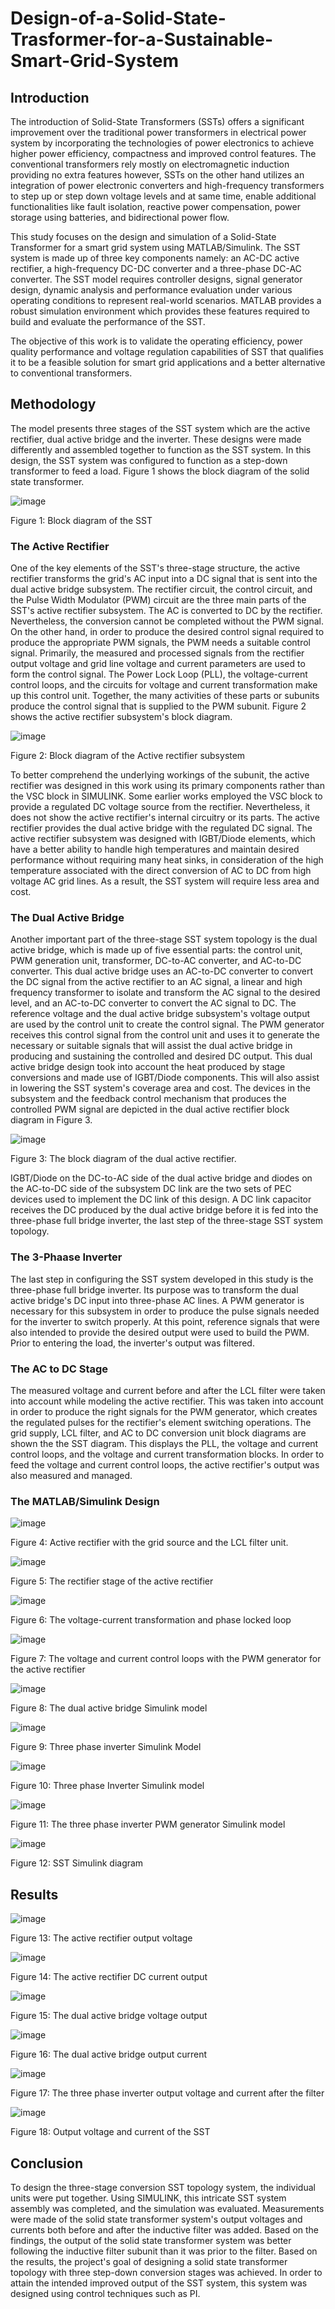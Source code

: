 # Design-of-a-Solid-State-Trasformer-for-a-Sustainable-Smart-Grid-System

## Introduction

The introduction of Solid-State Transformers (SSTs) offers a significant improvement over the traditional power transformers in electrical power system by incorporating the technologies of power electronics to achieve higher power efficiency, compactness and improved control features. The conventional transformers rely mostly on electromagnetic induction providing no extra features however, SSTs on the other hand utilizes an integration of power electronic converters and high-frequency transformers to step up or step down voltage levels and at same time, enable additional functionalities like fault isolation, reactive power compensation, power storage using batteries, and bidirectional power flow. 

This study focuses on the design and simulation of a Solid-State Transformer for a smart grid system using MATLAB/Simulink. The SST system is made up of three key components namely: an AC-DC active rectifier, a high-frequency DC-DC converter and a three-phase DC-AC converter. The SST model requires controller designs, signal generator design, dynamic analysis and performance evaluation under various operating conditions to represent real-world scenarios. MATLAB provides a robust simulation environment which provides these features required to build and evaluate the performance of the SST.

The objective of this work is to validate the operating efficiency, power quality performance and voltage regulation capabilities of SST that qualifies it to be a feasible solution for smart grid applications and a better alternative to conventional transformers.

## Methodology
The model presents three stages of the SST system which are the active rectifier, dual active bridge and the inverter. These designs were made differently and assembled together to function as the SST system. In this design, the SST system was configured to function as a step-down transformer to feed a load. Figure 1 shows the block diagram of the solid state transformer.

![image](https://github.com/user-attachments/assets/9de3d2b3-201b-446d-af2f-179b926dc391)

Figure 1: Block diagram of the SST

### The Active Rectifier
One of the key elements of the SST's three-stage structure, the active rectifier transforms the grid's AC input into a DC signal that is sent into the dual active bridge subsystem. The rectifier circuit, the control circuit, and the Pulse Width Modulator (PWM) circuit are the three main parts of the SST's active rectifier subsystem. The AC is converted to DC by the rectifier. Nevertheless, the conversion cannot be completed without the PWM signal. On the other hand, in order to produce the desired control signal required to produce the appropriate PWM signals, the PWM needs a suitable control signal. Primarily, the measured and processed signals from the rectifier output voltage and grid line voltage and current parameters are used to form the control signal. The Power Lock Loop (PLL), the voltage-current control loops, and the circuits for voltage and current transformation make up this control unit. Together, the many activities of these parts or subunits produce the control signal that is supplied to the PWM subunit. Figure 2 shows the active rectifier subsystem's block diagram.

![image](https://github.com/user-attachments/assets/fd1e8311-2e7a-43f8-bc0a-38721ee3c5f7)

Figure 2: Block diagram of the Active rectifier subsystem

To better comprehend the underlying workings of the subunit, the active rectifier was designed in this work using its primary components rather than the VSC block in SIMULINK. Some earlier works employed the VSC block to provide a regulated DC voltage source from the rectifier. Nevertheless, it does not show the active rectifier's internal circuitry or its parts. The active rectifier provides the dual active bridge with the regulated DC signal. The active rectifier subsystem was designed with IGBT/Diode elements, which have a better ability to handle high temperatures and maintain desired performance without requiring many heat sinks, in consideration of the high temperature associated with the direct conversion of AC to DC from high voltage AC grid lines. As a result, the SST system will require less area and cost. 

### The Dual Active Bridge
Another important part of the three-stage SST system topology is the dual active bridge, which is made up of five essential parts: the control unit, PWM generation unit, transformer, DC-to-AC converter, and AC-to-DC converter. This dual active bridge uses an AC-to-DC converter to convert the DC signal from the active rectifier to an AC signal, a linear and high frequency transformer to isolate and transform the AC signal to the desired level, and an AC-to-DC converter to convert the AC signal to DC. The reference voltage and the dual active bridge subsystem's voltage output are used by the control unit to create the control signal. The PWM generator receives this control signal from the control unit and uses it to generate the necessary or suitable signals that will assist the dual active bridge in producing and sustaining the controlled and desired DC output. This dual active bridge design took into account the heat produced by stage conversions and made use of IGBT/Diode components. This will also assist in lowering the SST system's coverage area and cost. The devices in the subsystem and the feedback control mechanism that produces the controlled PWM signal are depicted in the dual active rectifier block diagram in Figure 3.

![image](https://github.com/user-attachments/assets/cdab914b-9ba4-4e48-a6a6-0f11beea56d8)

Figure 3: The block diagram of the dual active rectifier.

IGBT/Diode on the DC-to-AC side of the dual active bridge and diodes on the AC-to-DC side of the subsystem DC link are the two sets of PEC devices used to implement the DC link of this design. A DC link capacitor receives the DC produced by the dual active bridge before it is fed into the three-phase full bridge inverter, the last step of the three-stage SST system topology.

### The 3-Phaase Inverter
The last step in configuring the SST system developed in this study is the three-phase full bridge inverter. Its purpose was to transform the dual active bridge's DC input into three-phase AC lines. A PWM generator is necessary for this subsystem in order to produce the pulse signals needed for the inverter to switch properly. At this point, reference signals that were also intended to provide the desired output were used to build the PWM. Prior to entering the load, the inverter's output was filtered.

### The AC to DC Stage
The measured voltage and current before and after the LCL filter were taken into account while modeling the active rectifier. This was taken into account in order to produce the right signals for the PWM generator, which creates the regulated pulses for the rectifier's element switching operations. The grid supply, LCL filter, and AC to DC conversion unit block diagrams are shown the the SST diagram. This displays the PLL, the voltage and current control loops, and the voltage and current transformation blocks. In order to feed the voltage and current control loops, the active rectifier's output was also measured and managed.

### The MATLAB/Simulink Design

![image](https://github.com/user-attachments/assets/6c7eb787-402f-457a-b8ae-ee5c69ea589d)

Figure 4: Active rectifier with the grid source and the LCL filter unit.

![image](https://github.com/user-attachments/assets/2b49d41b-f20b-47e2-8f0e-1519bac9454b)

Figure 5: The rectifier stage of the active rectifier

![image](https://github.com/user-attachments/assets/c7903bbf-15ce-4e4b-8368-8495cabe66d0)

Figure 6: The voltage-current transformation and phase locked loop

![image](https://github.com/user-attachments/assets/9a82c449-bcd5-4cde-997a-d365b9a8fe38)

Figure 7: The voltage and current control loops with the PWM generator for the active rectifier

![image](https://github.com/user-attachments/assets/6cabd727-aedf-4857-a485-12396cb91040)

Figure 8: The dual active bridge Simulink model

![image](https://github.com/user-attachments/assets/96f26b9c-4093-4f8a-9cef-872f20f6f799)

Figure 9: Three phase inverter Simulink Model

![image](https://github.com/user-attachments/assets/c37b320b-b777-4254-a8ad-88e29361ff24)

Figure 10: Three phase Inverter Simulink model

![image](https://github.com/user-attachments/assets/5c42f107-ecdc-4945-a72d-636a9865f54d)

Figure 11: The three phase inverter PWM generator Simulink model

![image](https://github.com/user-attachments/assets/e4cc14fa-cd80-4f6b-854e-7ee6146412b2)

Figure 12: SST Simulink diagram

## Results

![image](https://github.com/user-attachments/assets/f0740d1d-cc57-48ff-9dcd-7ae49d5f457d)

Figure 13: The active rectifier output voltage

![image](https://github.com/user-attachments/assets/0aea39cd-ec69-4a24-9db8-d22468ebb859)

Figure 14: The active rectifier DC current output

![image](https://github.com/user-attachments/assets/dc7a56e7-b0d8-4b2b-9e36-c91b3d0a7831)

Figure 15: The dual active bridge voltage output

![image](https://github.com/user-attachments/assets/172ee405-00fa-419c-8fa2-d34441b873a0)

Figure 16: The dual active bridge output current

![image](https://github.com/user-attachments/assets/757d20ca-9f38-46a9-83dd-b85c44b78d80)

Figure 17: The three phase inverter output voltage and current after the filter

![image](https://github.com/user-attachments/assets/582e1129-c617-4968-9784-346699475884)

Figure 18: Output voltage and current of the SST

## Conclusion
To design the three-stage conversion SST topology system, the individual units were put together. Using SIMULINK, this intricate SST system assembly was completed, and the simulation was evaluated. Measurements were made of the solid state transformer system's output voltages and currents both before and after the inductive filter was added. Based on the findings, the output of the solid state transformer system was better following the inductive filter subunit than it was prior to the filter. Based on the results, the project's goal of designing a solid state transformer topology with three step-down conversion stages was achieved. In order to attain the intended improved output of the SST system, this system was designed using control techniques such as PI.
